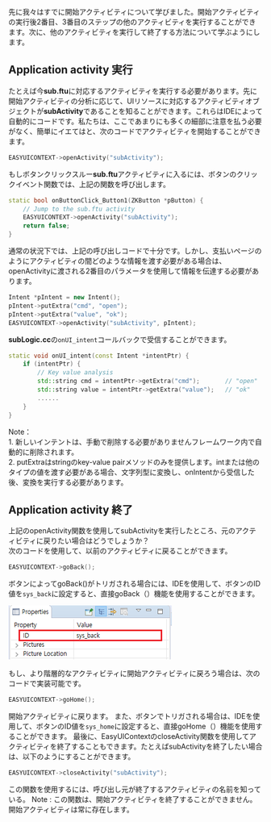  先に我々はすでに開始アクティビティについて学びました。開始アクティビティの実行後2番目、3番目のステップの他のアクティビティを実行することができます。次に、他のアクティビティを実行して終了する方法について学ぶようにします。

## Application activity 実行
 たとえば今**sub.ftu**に対応するアクティビティを実行する必要があります。先に開始アクティビティの分析に応じて、UIリソースに対応するアクティビティオブジェクトが**subActivity**であることを知ることができます。これらはIDEによって自動的にコードです。私たちは、ここであまりにも多くの細部に注意を払う必要がなく、簡単にイエてはと、次のコードでアクティビティを開始することができます。 

```c++
EASYUICONTEXT->openActivity("subActivity");
```
 もしボタンクリックスルー**sub.ftu**アクティビティに入るには、ボタンのクリックイベント関数では、上記の関数を呼び出します。
```c++
static bool onButtonClick_Button1(ZKButton *pButton) {
    // Jump to the sub.ftu activity 
    EASYUICONTEXT->openActivity("subActivity");
    return false;
}
```
 通常の状況下では、上記の呼び出しコードで十分です。しかし、支払いページのようにアクティビティの間どのような情報を渡す必要がある場合は、openActivityに渡される2番目のパラメータを使用して情報を伝達する必要があります。
```c++
Intent *pIntent = new Intent();
pIntent->putExtra("cmd", "open");
pIntent->putExtra("value", "ok");
EASYUICONTEXT->openActivity("subActivity", pIntent);
```
 **subLogic.cc**の`onUI_intent`コールバックで受信することができます。
```c++
static void onUI_intent(const Intent *intentPtr) {
	if (intentPtr) {
		// Key value analysis
		std::string cmd = intentPtr->getExtra("cmd");		// "open"
		std::string value = intentPtr->getExtra("value");	// "ok"
		......
	}
}
```
Note：   
	1. 新しいインテントは、手動で削除する必要がありませんフレームワーク内で自動的に削除されます。   
	2. putExtraはstringのkey-value pairメソッドのみを提供します。intまたは他のタイプの値を渡す必要がある場合、文字列型に変換し、onIntentから受信した後、変換を実行する必要があります。

## Application activity 終了</span>
 上記のopenActivity関数を使用してsubActivityを実行したところ、元のアクティビティに戻りたい場合はどうでしょうか？  
 次のコードを使用して、以前のアクティビティに戻ることができます。

```c++
EASYUICONTEXT->goBack();
```
 ボタンによってgoBack()がトリガされる場合には、IDEを使用して、ボタンのID値を`sys_back`に設定すると、直接goBack（）機能を使用することができます。

![](images/Screenshotfrom2018-06-06220522.png)


 もし、より階層的なアクティビティに開始アクティビティに戻ろう場合は、次のコードで実装可能です。

```c++
EASYUICONTEXT->goHome();
```
 開始アクティビティに戻ります。
 また、ボタンでトリガされる場合は、IDEを使用して、ボタンのID値を`sys_home`に設定すると、直接goHome（）機能を使用することができます。
 最後に、EasyUIContextのcloseActivity関数を使用してアクティビティを終了することもできます。たとえばsubActivityを終了したい場合は、以下のようにすることができます。

```c++
EASYUICONTEXT->closeActivity("subActivity");
```
 この関数を使用するには、呼び出し元が終了するアクティビティの名前を知っている。 
 Note : この関数は、開始アクティビティを終了することができません。開始アクティビティは常に存在します。